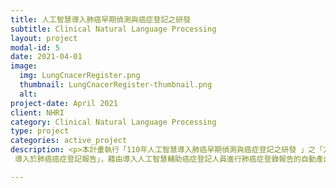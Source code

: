 ```yaml
---
title: 人工智慧導入肺癌早期偵測與癌症登記之研發
subtitle: Clinical Natural Language Processing 
layout: project
modal-id: 5
date: 2021-04-01
image:
  img: LungCnacerRegister.png
  thumbnail: LungCnacerRegister-thumbnail.png
  alt:
project-date: April 2021
client: NHRI
category: Clinical Natural Language Processing
type: project
categories: active_project
description: <p>本計畫執行「110年人工智慧導入肺癌早期偵測與癌症登記之研發 」之「方案一：人工智慧
 導入於肺癌癌症登記報告」，藉由導入人工智慧輔助癌症登記人員進行肺癌症登錄報告的自動產出，現階段以兩家醫院試辦執行中。</p><p>Fund# A1100302</p>

---
```

